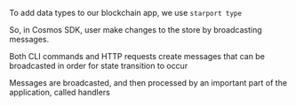 To add data types to our blockchain app,
we use ``starport type``

So, in Cosmos SDK, user make changes to 
the store by broadcasting messages.

Both CLI commands and HTTP requests create
messages that can be broadcasted in order for
state transition to occur

Messages are broadcasted, and then processed by an important part of the application, called
handlers